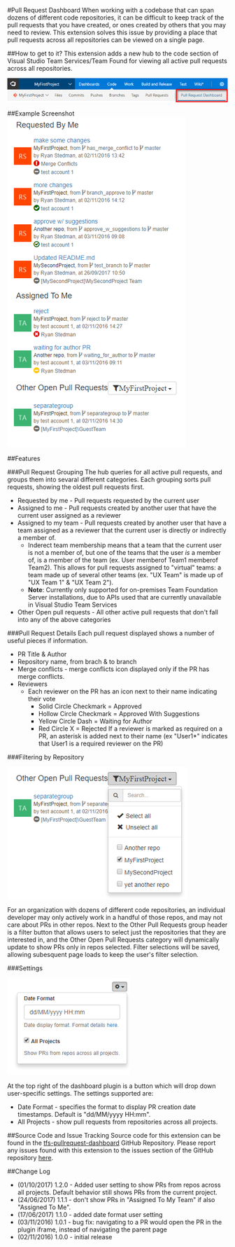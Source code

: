 #Pull Request Dashboard
When working with a codebase that can span dozens of different code repositories, it can be difficult to keep track of the pull requests that you have created, or ones created by others that you may need to review.  This extension solves this issue by providing a place that pull requests across all repositories can be viewed on a single page.

##How to get to it?
This extension adds a new hub to the code section of Visual Studio Team Services/Team Found for viewing all active pull requests across all repositories.

![New Hub](assets/screenshots/hub_tab.png)

##Example Screenshot
![Example Screenshot](assets/screenshots/hub_view.png)

##Features

###Pull Request Grouping
The hub queries for all active pull requests, and groups them into sevaral different categories.  Each grouping sorts pull requests, showing the oldest pull requests first.

* Requested by me - Pull requests requested by the current user
* Assigned to me - Pull requests created by another user that have the current user assigned as a reviewer
* Assigned to my team - Pull requests created by another user that have a team assigned as a reviewer that the current user is directly or indirectly a member of.
    * Inderect team membership means that a team that the current user is not a member of, but one of the teams that the user *is* a member of, is a member of the team (ex. User memberof Team1 memberof Team2).  This allows for pull requests assigned to "virtual" teams: a team made up of several other teams (ex. "UX Team" is made up of "UX Team 1" & "UX Team 2").
    * **Note**: Currently only supported for on-premises Team Foundation Server installations, due to APIs used that are currently unavailable in Visual Studio Team Services
* Other Open pull requests - All other active pull requests that don't fall into any of the above categories

###Pull Request Details
Each pull request displayed shows a number of useful pieces if information.

* PR Title & Author
* Repository name, from brach & to branch
* Merge conflicts - merge conflicts icon displayed only if the PR has merge conflicts.
* Reviewers
    * Each reviewer on the PR has an icon next to their name indicating their vote
        * Solid Circle Checkmark = Approved
        * Hollow Circle Checkmark = Approved With Suggestions
        * Yellow Circle Dash = Waiting for Author
        * Red Circle X = Rejected
    If a reviewer is marked as required on a PR, an asterisk is added next to their name (ex "User1*" indicates that User1 is a required reviewer on the PR)

###Filtering by Repository

![Filtering Repositories](assets/screenshots/repo_filter.png)

For an organization with dozens of different code repositories, an individual developer may only actively work in a handful of those repos, and may not care about PRs in other repos.  Next to the Other Pull Requests group header is a filter button that allows users to select just the repositories that they are interested in, and the Other Open Pull Requests category will dynamically update to show PRs only in repos selected.  Filter selections will be saved, allowing subesquent page loads to keep the user's filter selection.

###Settings

![Settings](assets/screenshots/settings.png)

At the top right of the dashboard plugin is a button which will drop down user-specific settings.  The settings supported are:

* Date Format - specifies the format to display PR creation date timestamps.  Default is "dd/MM/yyyy HH:mm".
* All Projects - show pull requests from repositories across all projects.

##Source Code and Issue Tracking
Source code for this extension can be found in the [tfs-pullrequest-dashboard](https://github.com/rstedman/tfs-pullrequest-dashboard) GitHub Repository.  Please report any issues found with this extension to the issues section of the GitHub repository [here](https://github.com/rstedman/tfs-pullrequest-dashboard/issues).

##Change Log

* (01/10/2017) 1.2.0 - Added user setting to show PRs from repos across all projects.  Default behavior still shows PRs from the current project.
* (24/06/2017) 1.1.1 - don't show PRs in "Assigned To My Team" if also "Assigned To Me".
* (17/06/2017) 1.1.0 - added date format user setting
* (03/11/2016) 1.0.1 - bug fix: navigating to a PR would open the PR in the plugin iframe, instead of navigating the parent page
* (02/11/2016) 1.0.0 - initial release